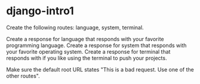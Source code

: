 # django-intro1

Create the following routes: language, system, terminal.

Create a response for language that responds with your favorite programming language. Create a response for system that responds with your favorite operating system. Create a response for terminal that responds with if you like using the terminal to push your projects.

Make sure the default root URL states "This is a bad request. Use one of the other routes".
